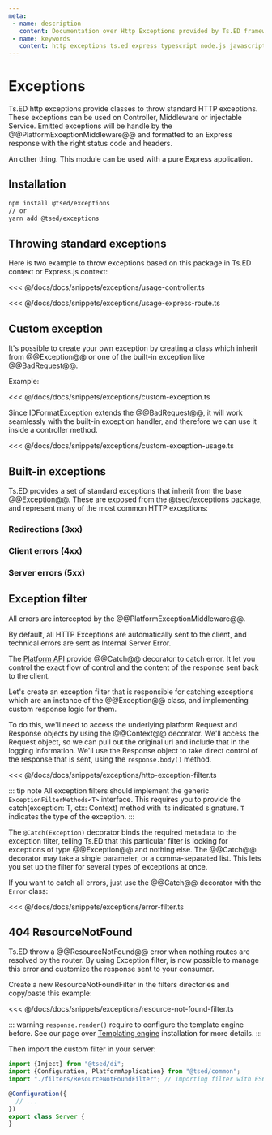 ```yaml
---
meta:
 - name: description
   content: Documentation over Http Exceptions provided by Ts.ED framework. Use class to throw a standard Http error.
 - name: keywords
   content: http exceptions ts.ed express typescript node.js javascript decorators jsonschema class models
---
```

# Exceptions

Ts.ED http exceptions provide classes to throw standard HTTP exceptions. These exceptions can be used on Controller, Middleware or injectable Service.
Emitted exceptions will be handle by the @@PlatformExceptionMiddleware@@ and formatted to an Express response with the right status code and headers.

An other thing. This module can be used with a pure Express application.

## Installation

```bash
npm install @tsed/exceptions
// or
yarn add @tsed/exceptions
```

## Throwing standard exceptions

Here is two example to throw exceptions based on this package in Ts.ED context or Express.js context:

<Tabs class="-code">
  <Tab label="Ts.ED">
  
<<< @/docs/docs/snippets/exceptions/usage-controller.ts

  </Tab>
  <Tab label="Express.js">
  
<<< @/docs/docs/snippets/exceptions/usage-express-route.ts

  </Tab>
</Tabs> 

## Custom exception

It's possible to create your own exception by creating a class which inherit from @@Exception@@ or one of the built-in exception like @@BadRequest@@.

Example:

<<< @/docs/docs/snippets/exceptions/custom-exception.ts

Since IDFormatException extends the @@BadRequest@@, it will work seamlessly with the built-in exception handler, and therefore we can use it inside a controller method.

<<< @/docs/docs/snippets/exceptions/custom-exception-usage.ts

## Built-in exceptions

Ts.ED provides a set of standard exceptions that inherit from the base @@Exception@@. 
These are exposed from the @tsed/exceptions package, and represent many of the most common HTTP exceptions:

### Redirections (3xx)

<ApiList query="module == '@tsed/exceptions' && symbolType === 'class' && path.indexOf('redirections') > -1" />

### Client errors (4xx)

<ApiList query="module == '@tsed/exceptions' && symbolType === 'class' && path.indexOf('clientErrors') > -1" />

### Server errors (5xx)

<ApiList query="module == '@tsed/exceptions' && symbolType === 'class' && path.indexOf('serverErrors') > -1" />

## Exception filter

All errors are intercepted by the @@PlatformExceptionMiddleware@@.

By default, all HTTP Exceptions are automatically sent to the client, and technical errors are
sent as Internal Server Error.

The [Platform API](/docs/platform-api.md) provide @@Catch@@ decorator to catch error. 
It let you control the exact flow of control and the content of the response sent back to the client.

Let's create an exception filter that is responsible for catching exceptions which are an instance of the @@Exception@@ class, 
and implementing custom response logic for them. 

To do this, we'll need to access the underlying platform Request and Response objects by using the @@Context@@ decorator. 
We'll access the Request object, so we can pull out the original url and include that in the logging information.
We'll use the Response object to take direct control of the response that is sent, using the `response.body()` method.

<<< @/docs/docs/snippets/exceptions/http-exception-filter.ts

::: tip note
All exception filters should implement the generic `ExceptionFilterMethods<T>` interface. This requires you to provide the catch(exception: T, ctx: Context) method with its indicated signature. `T` indicates the type of the exception.
:::

The `@Catch(Exception)` decorator binds the required metadata to the exception filter, telling Ts.ED that this particular filter is looking for exceptions of type @@Exception@@ and nothing else. 
The @@Catch@@ decorator may take a single parameter, or a comma-separated list. This lets you set up the filter for several types of exceptions at once.

If you want to catch all errors, just use the @@Catch@@ decorator with the `Error` class:

<<< @/docs/docs/snippets/exceptions/error-filter.ts

## 404 ResourceNotFound

Ts.ED throw a @@ResourceNotFound@@ error when nothing routes are resolved by the router.
By using Exception filter, is now possible to manage this error and customize the
response sent to your consumer.

Create a new ResourceNotFoundFilter in the filters directories and copy/paste this example:

<<< @/docs/docs/snippets/exceptions/resource-not-found-filter.ts

::: warning
`response.render()` require to configure the template engine before. See our page over [Templating engine](/tutorials/templating.html#installation) installation for more details.
:::

Then import the custom filter in your server:

```typescript
import {Inject} from "@tsed/di";
import {Configuration, PlatformApplication} from "@tsed/common";
import "./filters/ResourceNotFoundFilter"; // Importing filter with ES6 import is enough

@Configuration({
  // ...
})
export class Server {
}
```
